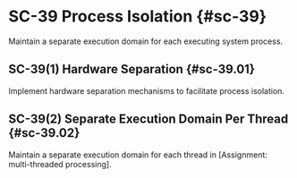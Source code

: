 # SC-39 Process Isolation {#sc-39}

Maintain a separate execution domain for each executing system process.

## SC-39(1) Hardware Separation {#sc-39.01}

Implement hardware separation mechanisms to facilitate process isolation.

## SC-39(2) Separate Execution Domain Per Thread {#sc-39.02}

Maintain a separate execution domain for each thread in [Assignment: multi-threaded processing].

